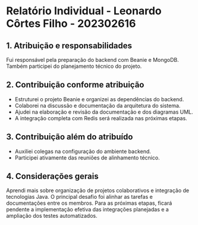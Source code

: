 # Relatório Individual - Leonardo Côrtes Filho - 202302616

## 1. Atribuição e responsabilidades

Fui responsável pela preparação do backend com Beanie e MongoDB. Também participei do planejamento técnico do projeto.

## 2. Contribuição conforme atribuição

- Estruturei o projeto Beanie e organizei as dependências do backend.
- Colaborei na discussão e documentação da arquitetura do sistema.
- Ajudei na elaboração e revisão da documentação e dos diagramas UML.
- A integração completa com Redis será realizada nas próximas etapas.

## 3. Contribuição além do atribuído

- Auxiliei colegas na configuração do ambiente backend.
- Participei ativamente das reuniões de alinhamento técnico.

## 4. Considerações gerais

Aprendi mais sobre organização de projetos colaborativos e integração de tecnologias Java. O principal desafio foi alinhar as tarefas e documentações entre os membros. Para as próximas etapas, ficará pendente a implementação efetiva das integrações planejadas e a ampliação dos testes automatizados.
